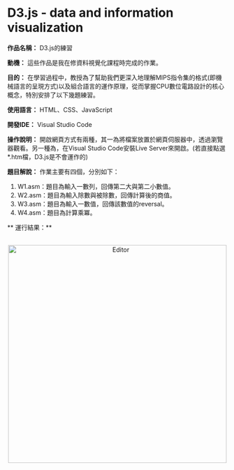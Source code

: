 # D3.js - data and information visualization

**作品名稱：** D3.js的練習

**動機：** 這些作品是我在修資料視覺化課程時完成的作業。

**目的：** 在學習過程中，教授為了幫助我們更深入地理解MIPS指令集的格式(即機械語言的呈現方式)以及組合語言的運作原理，從而掌握CPU數位電路設計的核心概念，特別安排了以下幾題練習。

**使用語言：** HTML、CSS、JavaScript

**開發IDE：** Visual Studio Code

**操作說明：** 開啟網頁方式有兩種，其一為將檔案放置於網頁伺服器中，透過瀏覽器觀看。另一種為，在Visual Studio Code安裝Live Server來開啟。(若直接點選*.htm檔，D3.js是不會運作的)

**題目解說：** 作業主要有四個，分別如下：
1. W1.asm：題目為輸入一數列，回傳第二大與第二小數值。
3. W2.asm：題目為輸入除數與被除數，回傳計算後的商值。
4. W3.asm：題目為輸入一數值，回傳該數值的reversal。
5. W4.asm：題目為計算乘冪。

** 運行結果：** 

<br>
<div align="center">
	<img src="./路線資訊.png" alt="Editor" width="500">
</div>
<br>

